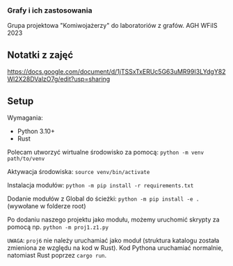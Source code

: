 ### Grafy i ich zastosowania
Grupa projektowa "Komiwojażerzy" do laboratoriów z grafów.
AGH WFiIS 2023

## Notatki z zajęć
https://docs.google.com/document/d/1jTSSxTxERUc5G63uMR99I3LYdgY82Wl2X28DValzO7g/edit?usp=sharing

## Setup
  Wymagania:
  - Python 3.10+
  - Rust
  
  Polecam utworzyć wirtualne środowisko za pomocą:
  ```python -m venv path/to/venv```
  
  Aktywacja środowiska:
  ```source venv/bin/activate```
  
  Instalacja modułów:
  ```python -m pip install -r requirements.txt```
  
  Dodanie modułów z Global do ścieżki:
  ```python -m pip install -e . ``` (wywołane w folderze root)

Po dodaniu naszego projektu jako modułu, możemy uruchomić skrypty za pomocą np. ```python -m proj1.z1.py```

`UWAGA`: `proj6` nie należy uruchamiać jako moduł (struktura katalogu została zmieniona ze względu na kod w Rust). Kod Pythona uruchamiać normalnie, natomiast Rust poprzez `cargo run`. 


